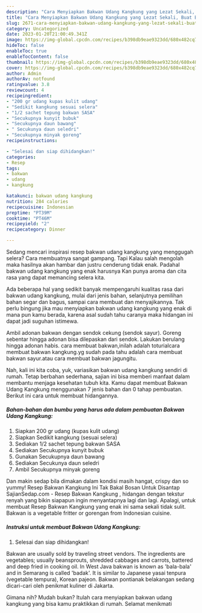 ```yaml
---
description: "Cara Menyiapkan Bakwan Udang Kangkung yang Lezat Sekali, Buat Buka Puasa Lezat Sekali"
title: "Cara Menyiapkan Bakwan Udang Kangkung yang Lezat Sekali, Buat Buka Puasa Lezat Sekali"
slug: 2671-cara-menyiapkan-bakwan-udang-kangkung-yang-lezat-sekali-buat-buka-puasa-lezat-sekali
category: Uncategorized
date: 2023-01-20T21:00:49.341Z
image: https://img-global.cpcdn.com/recipes/b398db9eae9323dd/680x482cq70/bakwan-udang-kangkung-foto-resep-utama.jpg
hideToc: false
enableToc: true
enableTocContent: false
thumbnail: https://img-global.cpcdn.com/recipes/b398db9eae9323dd/680x482cq70/bakwan-udang-kangkung-foto-resep-utama.jpg
cover: https://img-global.cpcdn.com/recipes/b398db9eae9323dd/680x482cq70/bakwan-udang-kangkung-foto-resep-utama.jpg
author: Admin
authorAv: notfound
ratingvalue: 3.8
reviewcount: 4
recipeingredient:
- "200 gr udang kupas kulit udang"
- "Sedikit kangkung sesuai selera"
- "1/2 sachet tepung bakwan SASA"
- "Secukupnya kunyit bubuk"
- "Secukupnya daun bawang"
- " Secukunya daun seledri"
- "Secukupnya minyak goreng"
recipeinstructions:

- "Selesai dan siap dihidangkan!"
categories:
- Resep
tags:
- bakwan
- udang
- kangkung

katakunci: bakwan udang kangkung 
nutrition: 284 calories
recipecuisine: Indonesian
preptime: "PT39M"
cooktime: "PT46M"
recipeyield: "2"
recipecategory: Dinner

---
```



Sedang mencari inspirasi resep bakwan udang kangkung yang menggugah selera? Cara membuatnya sangat gampang. Tapi Kalau salah mengolah maka hasilnya akan hambar dan justru cenderung tidak enak. Padahal bakwan udang kangkung yang enak harusnya Kan punya aroma dan cita rasa yang dapat memancing selera kita.


Ada beberapa hal yang sedikit banyak mempengaruhi kualitas rasa dari bakwan udang kangkung, mulai dari jenis bahan, selanjutnya pemilihan bahan segar dan bagus, sampai cara membuat dan menyajikannya. Tak perlu bingung jika mau menyiapkan bakwan udang kangkung yang enak di mana pun kamu berada, karena asal sudah tahu caranya maka hidangan ini dapat jadi suguhan istimewa.

Ambil adonan bakwan dengan sendok cekung (sendok sayur). Goreng sebentar hingga adonan bisa dilepaskan dari sendok. Lakukan berulang hingga adonan habis. cara membuat bakwan,inilah adalah toturialcara membuat bakwan kangkung.yg sudah pada tahu adalah cara membuat bakwan sayur.atau cara membuat bakwan jagungitu.


Nah, kali ini kita coba, yuk, variasikan bakwan udang kangkung sendiri di rumah. Tetap berbahan sederhana, sajian ini bisa memberi manfaat dalam membantu menjaga kesehatan tubuh kita. Kamu dapat membuat Bakwan Udang Kangkung menggunakan 7 jenis bahan dan 0 tahap pembuatan. Berikut ini cara untuk membuat hidangannya.

<!--inarticleads1-->

##### Bahan-bahan dan bumbu yang harus ada dalam pembuatan Bakwan Udang Kangkung:

1. Siapkan 200 gr udang (kupas kulit udang)
1. Siapkan Sedikit kangkung (sesuai selera)
1. Sediakan 1/2 sachet tepung bakwan SASA
1. Sediakan Secukupnya kunyit bubuk
1. Gunakan Secukupnya daun bawang
1. Sediakan  Secukunya daun seledri
1. Ambil Secukupnya minyak goreng


Dan makin sedap bila dimakan dalam kondisi masih hangat, crispy dan so yummy! Resep Bakwan Kangkung Ini Tak Bakal Bosan Untuk Disantap SajianSedap.com - Resep Bakwan Kangkung , hidangan dengan tekstur renyah yang bikin siapapun ingin menyantapnya lagi dan lagi. Apalagi, untuk membuat Resep Bakwan Kangkung yang enak ini sama sekali tidak sulit. Bakwan is a vegetable fritter or gorengan from Indonesian cuisine. 

<!--inarticleads2-->

##### Instruksi untuk membuat Bakwan Udang Kangkung:


1. Selesai dan siap dihidangkan!

Bakwan are usually sold by traveling street vendors. The ingredients are vegetables; usually beansprouts, shredded cabbages and carrots, battered and deep fried in cooking oil. In West Java bakwan is known as &#39;bala-bala&#39; and in Semarang is called &#39;badak&#39;. It is similar to Japanese yasai tenpura (vegetable tempura), Korean pajeon. Bakwan pontianak belakangan sedang dicari-cari oleh penikmat kuliner di Jakarta. 

Gimana nih? Mudah bukan? Itulah cara menyiapkan bakwan udang kangkung yang bisa kamu praktikkan di rumah. Selamat menikmati
